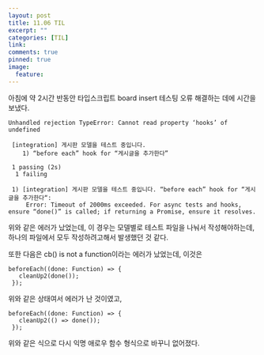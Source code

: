 ```yaml
---
layout: post
title: 11.06 TIL
excerpt: ""
categories: [TIL]
link:
comments: true
pinned: true
image:
  feature:
---
```


아침에 약 2시간 반동안 타입스크립트 board insert 테스팅 오류 해결하는 데에 시간을 보냈다.

~~~
Unhandled rejection TypeError: Cannot read property ‘hooks’ of undefined

 [integration] 게시판 모델을 테스트 중입니다.
    1) “before each” hook for “게시글을 추가한다”

 1 passing (2s)
  1 failing

 1) [integration] 게시판 모델을 테스트 중입니다. “before each” hook for “게시글을 추가한다“:
     Error: Timeout of 2000ms exceeded. For async tests and hooks, ensure “done()” is called; if returning a Promise, ensure it resolves.
~~~

위와 같은 에러가 났었는데, 이 경우는 모델별로 테스트 파일을 나눠서 작성해야하는데, 하나의 파일에서 모두 작성하려고해서 발생했던 것 같다.

또한 다음은 cb() is not a function이라는 에러가 났었는데, 이것은

~~~
beforeEach((done: Function) => {
   cleanUp2(done());
 });
~~~

위와 같은 상태여서 에러가 난 것이였고,

~~~
beforeEach((done: Function) => {
   cleanUp2(() => done());
 });
~~~

위와 같은 식으로 다시 익명 애로우 함수 형식으로 바꾸니 없어졌다.
